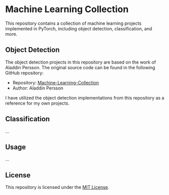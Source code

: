 # Machine Learning Collection

This repository contains a collection of machine learning projects implemented in PyTorch, including object detection, classification, and more.

## Object Detection

The object detection projects in this repository are based on the work of Aladdin Persson. The original source code can be found in the following GitHub repository:

- Repository: [Machine-Learning-Collection](https://github.com/aladdinpersson/Machine-Learning-Collection/tree/master/ML/Pytorch/object_detection)
- Author: Aladdin Persson

I have utilized the object detection implementations from this repository as a reference for my own projects.

## Classification

...

## Usage

...

## License

This repository is licensed under the [MIT License](LICENSE).
